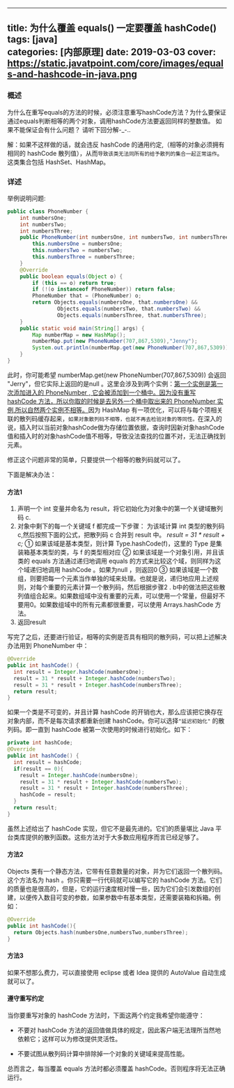 
---
title: 为什么覆盖 equals() 一定要覆盖 hashCode()
tags: [java]    
categories: [内部原理]
date: 2019-03-03
cover: https://static.javatpoint.com/core/images/equals-and-hashcode-in-java.png
---

### 概述
为什么在重写equals的方法的时候，必须注意重写hashCode方法？为什么要保证通过equals判断相等的两个对象，调用hashCode方法要返回同样的整数值。 如果不能保证会有什么问题？
请听下回分解-_-..

解：如果不这样做的话，就会违反 hashCode 的通用约定,（相等的对象必须拥有相同的 hashCode 散列值），从而`导致该类无法同所有的给予散列的集合一起正常运作`。这类集合包括 HashSet、HashMap。
 
 
### 详述
举例说明问题:
``` java
public class PhoneNumber {
    int numbersOne;
    int numbersTwo;
    int numbersThree;
    public PhoneNumber(int numbersOne, int numbersTwo, int numbersThree) {
        this.numbersOne = numbersOne;
        this.numbersTwo = numbersTwo;
        this.numbersThree = numbersThree;
    }
    @Override
    public boolean equals(Object o) {
        if (this == o) return true;
        if (!(o instanceof PhoneNumber)) return false;
        PhoneNumber that = (PhoneNumber) o;
        return Objects.equals(numbersOne, that.numbersOne) &&
                Objects.equals(numbersTwo, that.numbersTwo) &&
                Objects.equals(numbersThree, that.numbersThree);
    }
    public static void main(String[] args) {
        Map numberMap = new HashMap();
        numberMap.put(new PhoneNumber(707,867,5309),"Jenny");
        System.out.println(numberMap.get(new PhoneNumber(707,867,5309)));
    }
}
```

此时，你可能希望 numberMap.get(new PhoneNumber(707,867,5309)) 会返回 "Jerry"，但它实际上返回的是null 。这里会涉及到两个实例：<u>第一个实例是第一次添加进入的 PhoneNumber , 它会被添加到一个桶中。因为没有重写 hashCode 方法，所以你取的时候是去另外一个桶中取出来的 PhoneNumber 实例,所以自然两个实例不相等。</u>因为 HashMap 有一项优化，可以将与每个项相关联的散列码缓存起来，`如果对象散列码不相等，也就不再去检验对象的等同性。`在深入的说，插入时以当前对象hashCode做为存储位置依据，查询时因新对象hashCode值和插入时的对象hashCode值不相等，导致没法查找的位置不对，无法正确找到元素。



修正这个问题非常的简单，只要提供一个相等的散列码就可以了。

下面是解决办法：

#### 方法1
1. 声明一个 int 变量并命名为 result，将它初始化为对象中的第一个关键域散列码 c.
2. 对象中剩下的每一个关键域 f 都完成一下步骤：
为该域计算 int 类型的散列码 c,然后按照下面的公式，把散列码 c 合并到 result 中。
*result = 31 * result + c;*
① 如果该域是基本类型，则计算 Type.hashCode(f)，这里的 Type 是集装箱基本类型的类，与 f 的类型相对应
② 如果该域是一个对象引用，并且该类的 equals 方法通过递归地调用 equals 的方式来比较这个域，则同样为这个域递归地调用 hashCode 。如果为null ，则返回0
③ 如果该域是一个数组，则要把每一个元素当作单独的域来处理。也就是说，递归地应用上述规则，对每个重要的元素计算一个散列码，然后根据步骤2 . b中的做法把这些散列值组合起来。如果数组域中没有重要的元素，可以使用一个常量，但最好不要用0。如果数组域中的所有元素都很重要，可以使用 Arrays.hashCode 方法。
3. 返回result


写完了之后，还要进行验证，相等的实例是否具有相同的散列码，可以把上述解决办法用到 PhoneNumber 中：
``` java
@Override
public int hashCode() {
  int result = Integer.hashCode(numbersOne);
  result = 31 * result + Integer.hashCode(numbersTwo);
  result = 31 * result + Integer.hashCode(numbersThree);
  return result;
}
```

如果一个类是不可变的，并且计算 hashCode 的开销也大，那么应该把它换存在对象内部，而不是每次请求都重新创建 hashCode。你可以选择`"延迟初始化"` 的散列码。即一直到 hashCode 被第一次使用的时候进行初始化。如下：
``` java
private int hashCode;
@Override
public int hashCode() {
  int result = hashCode;
  if(result == 0){
    result = Integer.hashCode(numbersOne);
    result = 31 * result + Integer.hashCode(numbersTwo);
    result = 31 * result + Integer.hashCode(numbersThree);
    hashCode = result;
  }
  return result;
}
```
虽然上述给出了 hashCode 实现，但它不是最先进的。它们的质量堪比 Java 平台类库提供的散列函数。这些方法对于大多数应用程序而言已经足够了。


#### 方法2
Objects 类有一个静态方法，它带有任意数量的对象，并为它们返回一个散列码。这个方法名为 hash 。你只需要一行代码就可以编写它的 hashCode 方法。它们的质量也是很高的，但是，它的运行速度相对慢一些，因为它们会引发数组的创建，以便传入数目可变的参数，如果参数中有基本类型，还需要装箱和拆箱。例如：
``` java
@Override
public int hashCode(){
  return Objects.hash(numbersOne,numbersTwo,numbersThree);
}

```

#### 方法3
如果不想那么费力，可以直接使用 eclipse 或者 Idea 提供的 AutoValue 自动生成就可以了。


#### 遵守重写约定
当你要重写对象的 hashCode 方法时，下面这两个约定我希望你能遵守：
* 不要对 hashCode 方法的返回值做具体的规定，因此客户端无法理所当然地依赖它；这样可以为修改提供灵活性。

* 不要试图从散列码计算中排除掉一个对象的关键域来提高性能。

 总而言之，每当覆盖 equals 方法时都必须覆盖 hashCode。否则程序将无法正确运行。